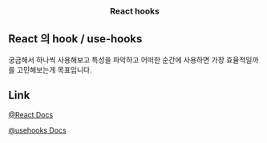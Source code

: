 
<div align="center">

  <h3 align="center">React hooks</h3>
</div>


<!-- ABOUT THE PROJECT -->
## React 의 hook / use-hooks
궁금해서 하나씩 사용해보고 특성을 파악하고 어떠한 순간에 사용하면 가장 효율적일까 를 고민해보는게 목표입니다.

## Link
[@React Docs](https://ko.legacy.reactjs.org/)

[@usehooks Docs](https://usehooks-ts.com/)
